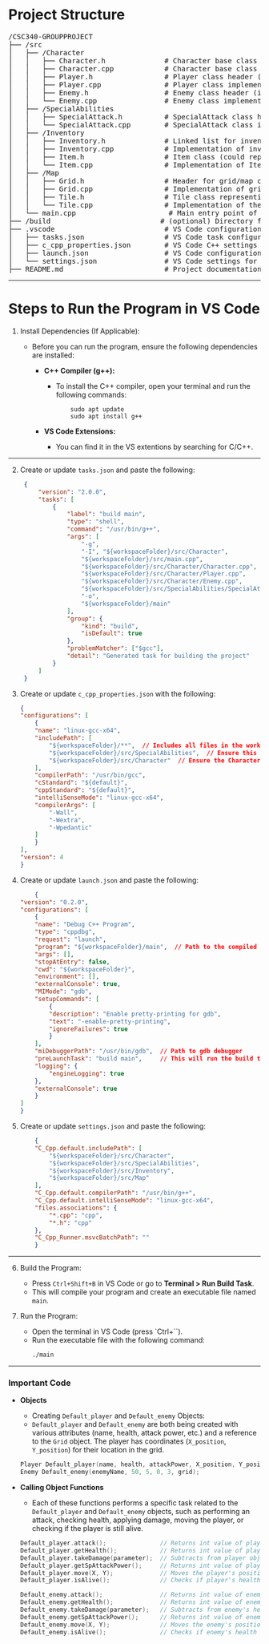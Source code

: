 # Project Structure 
<pre>
/CSC340-GROUPPROJECT
├── /src
│   ├── /Character
│   │   ├── Character.h              # Character base class header
│   │   ├── Character.cpp            # Character base class implementation
│   │   ├── Player.h                 # Player class header (inherits Character)
│   │   ├── Player.cpp               # Player class implementation
│   │   ├── Enemy.h                  # Enemy class header (inherits Character)
│   │   └── Enemy.cpp                # Enemy class implementation
│   ├── /SpecialAbilities
│   │   ├── SpecialAttack.h          # SpecialAttack class header
│   │   └── SpecialAttack.cpp        # SpecialAttack class implementation
│   ├── /Inventory
│   │   ├── Inventory.h              # Linked list for inventory items
│   │   ├── Inventory.cpp            # Implementation of inventory management
│   │   ├── Item.h                   # Item class (could represent an individual item in the inventory)
│   │   └── Item.cpp                 # Implementation of Item class
│   ├── /Map
│   │   ├── Grid.h                   # Header for grid/map class
│   │   ├── Grid.cpp                 # Implementation of grid/map functionality
│   │   ├── Tile.h                   # Tile class representing individual grid squares
│   │   └── Tile.cpp                 # Implementation of the Tile class
│   └── main.cpp                      # Main entry point of the program
├── /build                          # (optional) Directory for build output (e.g., object files, executable)
├── .vscode                          # VS Code configuration files
│   ├── tasks.json                   # VS Code task configuration for building the project
│   ├── c_cpp_properties.json        # VS Code C++ settings for IntelliSense and includes
│   ├── launch.json                  # VS Code configuration for running/debugging the project
│   └── settings.json                # VS Code settings for customizing the environment
├── README.md                        # Project documentation or notes
</pre>

---

# Steps to Run the Program in VS Code

1. Install Dependencies (If Applicable):

    - Before you can run the program, ensure the following dependencies are installed:
        - **C++ Compiler (g++):** 
            - To install the C++ compiler, open your terminal and run the following commands:
                ```
                    sudo apt update
                    sudo apt install g++
                ```

        - **VS Code Extensions:** 
            - You can find it in the VS extentions by searching for C/C++.
        
---

2. Create or update `tasks.json` and paste the following:

   ```json
    {
        "version": "2.0.0",
        "tasks": [
            {
                "label": "build main",
                "type": "shell",
                "command": "/usr/bin/g++",
                "args": [
                    "-g", 
                    "-I", "${workspaceFolder}/src/Character",
                    "${workspaceFolder}/src/main.cpp",
                    "${workspaceFolder}/src/Character/Character.cpp",
                    "${workspaceFolder}/src/Character/Player.cpp",
                    "${workspaceFolder}/src/Character/Enemy.cpp",
                    "${workspaceFolder}/src/SpecialAbilities/SpecialAttack.cpp",
                    "-o", 
                    "${workspaceFolder}/main"
                ],
                "group": {
                    "kind": "build",
                    "isDefault": true
                },
                "problemMatcher": ["$gcc"],
                "detail": "Generated task for building the project"
            }
        ]
    }

   ```


3. Create or update `c_cpp_properties.json` with the following:

    ```c_cpp_properties.json
    {
    "configurations": [
        {
        "name": "linux-gcc-x64",
        "includePath": [
            "${workspaceFolder}/**",  // Includes all files in the workspace
            "${workspaceFolder}/src/SpecialAbilities",  // Ensure this directory is included
            "${workspaceFolder}/src/Character"  // Ensure the Character directory is also included
        ],
        "compilerPath": "/usr/bin/gcc",
        "cStandard": "${default}",
        "cppStandard": "${default}",
        "intelliSenseMode": "linux-gcc-x64",
        "compilerArgs": [
            "-Wall",
            "-Wextra",
            "-Wpedantic"
        ]
        }
    ],
    "version": 4
    }
    ```

4. Create or update `launch.json` and paste the following:

    ```launch.json
        {
    "version": "0.2.0",
    "configurations": [
        {
        "name": "Debug C++ Program",
        "type": "cppdbg",
        "request": "launch",
        "program": "${workspaceFolder}/main",  // Path to the compiled executable
        "args": [],
        "stopAtEntry": false,
        "cwd": "${workspaceFolder}",
        "environment": [],
        "externalConsole": true,
        "MIMode": "gdb",
        "setupCommands": [
            {
            "description": "Enable pretty-printing for gdb",
            "text": "-enable-pretty-printing",
            "ignoreFailures": true
            }
        ],
        "miDebuggerPath": "/usr/bin/gdb",  // Path to gdb debugger
        "preLaunchTask": "build main",     // This will run the build task before launching
        "logging": {
            "engineLogging": true
        },
        "externalConsole": true
        }
    ]
    }
    ```

5. Create or update `settings.json` and paste the following:

    ```settings.json
        {
        "C_Cpp.default.includePath": [
            "${workspaceFolder}/src/Character",
            "${workspaceFolder}/src/SpecialAbilities",
            "${workspaceFolder}/src/Inventory",
            "${workspaceFolder}/src/Map"
        ],
        "C_Cpp.default.compilerPath": "/usr/bin/g++",
        "C_Cpp.default.intelliSenseMode": "linux-gcc-x64",
        "files.associations": {
            "*.cpp": "cpp",
            "*.h": "cpp"
        },
        "C_Cpp_Runner.msvcBatchPath": ""
        }
    ```

---


6. Build the Program:
   - Press `Ctrl+Shift+B` in VS Code or go to **Terminal > Run Build Task**.
   - This will compile your program and create an executable file named `main`.

7. Run the Program:
   - Open the terminal in VS Code (press `Ctrl+``).
   - Run the executable file with the following command:
     ```bash
     ./main
     ```
     
---

### Important Code

- **Objects**
    - Creating `Default_player` and `Default_enemy` Objects:
    - `Default_player` and `Default_enemy` are both being created with various attributes (name, health, attack power, etc.) and a reference to the `Grid` object. The player has coordinates (`X_position`, `Y_position`) for their location in the grid.
    ```cpp
    Player Default_player(name, health, attackPower, X_position, Y_position, grid);
    Enemy Default_enemy(enemyName, 50, 5, 0, 3, grid);
    ```

- **Calling Object Functions**
    - Each of these functions performs a specific task related to the `Default_player` and `Default_enemy` objects, such as performing an attack, checking health, applying damage, moving the player, or checking if the player is still alive.
    ```cpp
    Default_player.attack();               // Returns int value of player's attack value.
    Default_player.getHealth();            // Returns int value of player's health.
    Default_player.takeDamage(parameter);  // Subtracts from player object's health.
    Default_player.getSpAttackPower();     // Returns int value of player's special attack power.
    Default_player.move(X, Y);             // Moves the player's position on the grid.
    Default_player.isAlive();              // Checks if player's health is 0 or not. Currently returns 1 or 0.
    ```

    ```cpp
    Default_enemy.attack();                // Returns int value of enemy's attack value.
    Default_enemy.getHealth();             // Returns int value of enemy's health.
    Default_enemy.takeDamage(parameter);   // Subtracts from enemy's health.
    Default_enemy.getSpAttackPower();      // Returns int value of enemy's special attack power.
    Default_enemy.move(X, Y);              // Moves the enemy's position on the grid.
    Default_enemy.isAlive();               // Checks if enemy's health is 0 or not. Currently returns 1 or 0.
    ```



